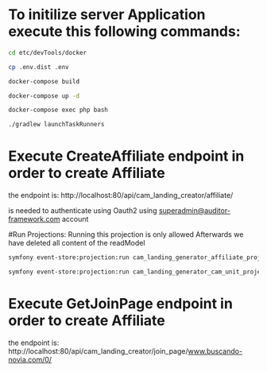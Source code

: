 # To initilize server Application execute this following commands:

```bash
cd etc/devTools/docker
```
```bash
cp .env.dist .env
```
```bash
docker-compose build
```
```bash
docker-compose up -d
```
```bash
docker-compose exec php bash
```

```bash
./gradlew launchTaskRunners
```
# Execute CreateAffiliate endpoint in order to create Affiliate 
the endpoint is: http://localhost:80/api/cam_landing_creator/affiliate/

is needed to authenticate using Oauth2 using superadmin@auditor-framework.com account

#Run Projections:
Running this projection is only allowed Afterwards we have deleted all content of the readModel
```bash
symfony event-store:projection:run cam_landing_generator_affiliate_projection -o
```
```bash
symfony event-store:projection:run cam_landing_generator_cam_unit_projection -o
```

# Execute GetJoinPage endpoint in order to create Affiliate 
the endpoint is: http://localhost:80/api/cam_landing_creator/join_page/www.buscando-novia.com/0/
